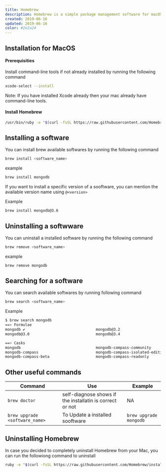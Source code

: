 ```yaml
---
title: Homebrew
description: Homebrew is a simple package management software for macOS & Linux. This Cheatsheat shows how to search, install, upgrade & uninstall softwares using Homebrew
created: 2019-06-16
updated: 2019-06-16
color: #2e2a24
---
```


## Installation for MacOS

####   Prerequisities
Install command-line tools if not already installed by running the following command 
```sh
xcode-select --install
```
Note: If you have installed Xcode already then your mac already have command-line tools. 

#### Install Homebrew


```sh
/usr/bin/ruby -e "$(curl -fsSL https://raw.githubusercontent.com/Homebrew/install/master/install)"
```


## Installing a software
You can install brew available softwares by running the following command 
```sh
brew install <software_name>
```
example
```sh
brew install mongodb
```
If you want to install a specific version of a sooftware, you can mention the available version name using `@<version>`

Example
```sh
brew install mongodb@3.6
```

## Uninstalling a softwware
You can uninstall a installed software by running the following command 
```sh
brew remove <software_name>
```
example
```sh
brew remove mongodb
```

## Searching for a software 
You can search available softwares by running following command
```sh
brew search <software_name>
```
Example 
```sh
$ brew search mongodb
==> Formulae
mongodb ✔                                mongodb@3.2                              mongodb@3.6
mongodb@3.0                              mongodb@3.4                              percona-server-mongodb

==> Casks
mongodb                                  mongodb-compass-community                mongodbpreferencepane
mongodb-compass                          mongodb-compass-isolated-edition         nosqlbooster-for-mongodb
mongodb-compass-beta                     mongodb-compass-readonly                 orelord-mongodb
```

## Other useful commands


|Command|Use| Example|
|---|---|---|
|`brew doctor`| self-diagnose shows if the installatin is correct or not|NA|
|`brew upgrade <software_name>`|To Update a installed sooftware| `brew upgrade mongodb`|

## Uninstalling Homebrew
In case you decided to completely uninstall Homebrew from your Mac, you can run the followiong command to uninstall

```sh
ruby -e "$(curl -fsSL https://raw.githubusercontent.com/Homebrew/install/master/uninstall)"

```

